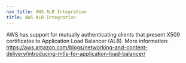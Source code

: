 ```yaml
---
nav_title: AWS ALB Integration
title: AWS ALB Integration
---
```


AWS has support for mutually authenticating clients that present X509 certificates to Application Load Balancer (ALB). More information: https://aws.amazon.com/blogs/networking-and-content-delivery/introducing-mtls-for-application-load-balancer/


